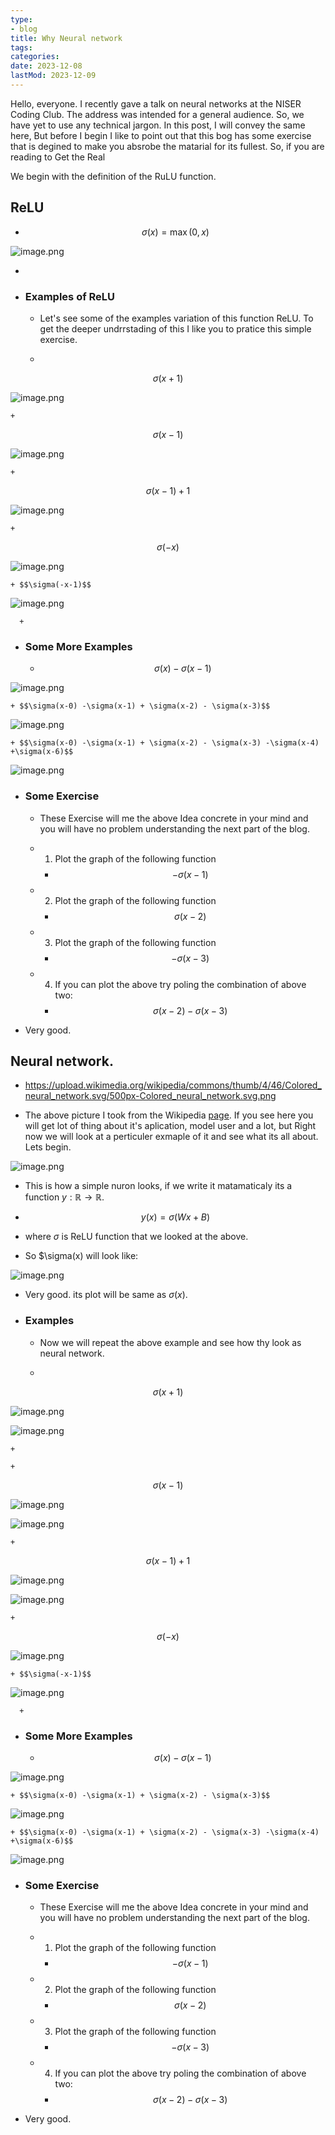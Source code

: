 ```yaml
---
type:
- blog
title: Why Neural network
tags:
categories:
date: 2023-12-08
lastMod: 2023-12-09
---
```

Hello, everyone. I recently gave a talk on neural networks at the NISER Coding Club. The address was intended for a general audience. So, we have yet to use any technical jargon.
In this post, I will convey the same here, But before I begin I like to point out that this bog has some exercise that is degined to make you absrobe the matarial for its fullest. So, if you are reading to Get the Real

We begin with the definition of the RuLU function.

## ReLU

  + $$\sigma(x) = \max(0,x)$$

![image.png](/assets/image_1701949023644_0.png)

  + 

  + ### Examples of ReLU

    + Let's see some of the examples variation of this function ReLU. To get the deeper undrrstading of this I like you to pratice this simple exercise.

    + 
$$\sigma(x+1)$$

![image.png](/assets/image_1701949545078_0.png)

    + 
$$\sigma(x-1)$$

![image.png](/assets/image_1701949568750_0.png)

    + 
$$\sigma(x-1) +1$$

![image.png](/assets/image_1701949589726_0.png)

    + 
$$\sigma(-x)$$

![image.png](/assets/image_1701949673223_0.png)

    + $$\sigma(-x-1)$$

![image.png](/assets/image_1702131097800_0.png)

      + 

  + ### Some More Examples

    + $$\sigma(x)- \sigma(x-1)$$

![image.png](/assets/image_1702131123809_0.png)

    + $$\sigma(x-0) -\sigma(x-1) + \sigma(x-2) - \sigma(x-3)$$

![image.png](/assets/image_1702131227572_0.png)

    + $$\sigma(x-0) -\sigma(x-1) + \sigma(x-2) - \sigma(x-3) -\sigma(x-4) +\sigma(x-6)$$

![image.png](/assets/image_1702131355502_0.png)

  + ### Some Exercise

    + These Exercise will me the above Idea concrete in your mind and you will have no problem understanding the next part of the blog.

    + 1. Plot the graph of the following function

      + $$-\sigma(x-1)$$

    + 2. Plot the graph of the following function

      + $$\sigma(x-2)$$

    + 3. Plot the graph of the following function

      + $$-\sigma(x-3)$$

    + 4. If you can plot the above try poling the combination of above two:

      + $$\sigma(x-2) -\sigma(x-3)$$

  + Very good.

## Neural network.

  + https://upload.wikimedia.org/wikipedia/commons/thumb/4/46/Colored_neural_network.svg/500px-Colored_neural_network.svg.png

  + The above picture I took from the Wikipedia [page](https://en.wikipedia.org/wiki/Artificial_neural_network). If you see here you will get lot of thing about it's aplication, model user and a lot, but Right now we will look at a perticuler exmaple of it and see what its all about. Lets begin.

![image.png](/assets/image_1702133212150_0.png)

  + This is how a simple nuron looks, if we write it matamaticaly its a function $y:\mathbb{R}\to\mathbb{R}$.

  + $$y(x) = \sigma(Wx + B)$$

  + where $\sigma$ is ReLU function that we looked at the above.

  + So $\sigma(x) will look like:

![image.png](/assets/image_1702133440403_0.png)

  + Very good. its plot will be same as $\sigma(x)$.

  + ### Examples

    + Now we will repeat the above example and see how thy look as neural network.

    + 
$$\sigma(x+1)$$

![image.png](/assets/image_1702133666312_0.png)

![image.png](/assets/image_1701949545078_0.png)

    + 

    + 
$$\sigma(x-1)$$

![image.png](/assets/image_1702133688094_0.png)

![image.png](/assets/image_1701949568750_0.png)

    + 
$$\sigma(x-1) +1$$

![image.png](/assets/image_1702133879603_0.png)

![image.png](/assets/image_1701949589726_0.png)

    + 
$$\sigma(-x)$$

![image.png](/assets/image_1701949673223_0.png)

    + $$\sigma(-x-1)$$

![image.png](/assets/image_1702131097800_0.png)

      + 

  + ### Some More Examples

    + $$\sigma(x)- \sigma(x-1)$$

![image.png](/assets/image_1702131123809_0.png)

    + $$\sigma(x-0) -\sigma(x-1) + \sigma(x-2) - \sigma(x-3)$$

![image.png](/assets/image_1702131227572_0.png)

    + $$\sigma(x-0) -\sigma(x-1) + \sigma(x-2) - \sigma(x-3) -\sigma(x-4) +\sigma(x-6)$$

![image.png](/assets/image_1702131355502_0.png)

  + ### Some Exercise

    + These Exercise will me the above Idea concrete in your mind and you will have no problem understanding the next part of the blog.

    + 1. Plot the graph of the following function

      + $$-\sigma(x-1)$$

    + 2. Plot the graph of the following function

      + $$\sigma(x-2)$$

    + 3. Plot the graph of the following function

      + $$-\sigma(x-3)$$

    + 4. If you can plot the above try poling the combination of above two:

      + $$\sigma(x-2) -\sigma(x-3)$$

  + Very good.


